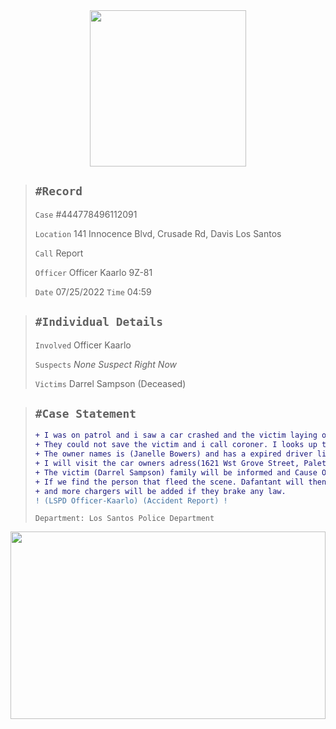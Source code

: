 <div align="center">
<img width="250" height="auto" src="https://forum.nes-newlife.de/wcf/image-proxy/?key=f0c867469b101ad75cd2f12f2b055a36eb57b55bdaaa536c7a77576c58b9ae87-aHR0cHM6Ly9pLmliYi5jby9zYndMVFZYL1l1WHRjVDIucG5n" />
</div>


> `#Record`
> ---
> `Case` #444778496112091
>
> `Location` 141 Innocence Blvd, Crusade Rd, Davis Los Santos
>
> `Call` Report
>
> `Officer` Officer Kaarlo 9Z-81
>
> `Date` 07/25/2022 `Time` 04:59

> `#Individual Details`
> ---
> `Involved` Officer Kaarlo
>
> `Suspects` *None Suspect Right Now*
>
> `Victims` Darrel Sampson (Deceased)

> `#Case Statement`
> ---
> ```diff
> + I was on patrol and i saw a car crashed and the victim laying on the road. I call EMS to the scene. 
> + They could not save the victim and i call coroner. I looks up the car (plate:29GEF477) the victim is not the car owner. 
> + The owner names is (Janelle Bowers) and has a expired driver license since(12/11/2021). 
> + I will visit the car owners adress(1621 Wst Grove Street, Paleto Bay). 
> + The victim (Darrel Sampson) family will be informed and Cause Of Death (Crash with Vehicles(Head Injury From Collisions). 
> + If we find the person that fleed the scene. Dafantant will then be charge with(Manslaughter, Hit&Run) 
> + and more chargers will be added if they brake any law.
> ! (LSPD Officer-Kaarlo) (Accident Report) !
> ```
> `Department: Los Santos Police Department`

<img width="100%" height="300" src="https://user-images.githubusercontent.com/109157146/180847654-11f2adba-09e9-40fb-b21a-b54140c7162b.png" />
